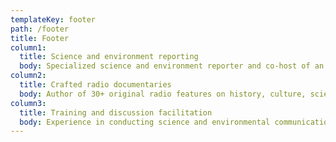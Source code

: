 ```yaml
---
templateKey: footer
path: /footer
title: Footer
column1:
  title: Science and environment reporting
  body: Specialized science and environment reporter and co-host of an award-winning weekly programme on environment on the LRT RADIO.
column2:
  title: Crafted radio documentaries
  body: Author of 30+ original radio features on history, culture, science and nature since 2006.
column3:
  title: Training and discussion facilitation
  body: Experience in conducting science and environmental communication training workshops and public discussion facilitation. Teaching a course in radio documentary production and mentoring young audio producers.
---
```

